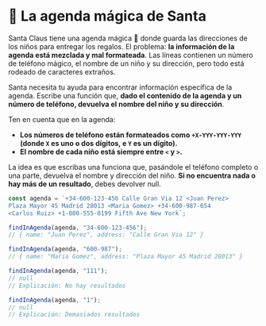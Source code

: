 # 📇 La agenda mágica de Santa

Santa Claus tiene una agenda mágica 📇 donde guarda las direcciones de los niños para entregar los regalos. El problema: **la información de la agenda está mezclada y mal formateada**. Las líneas contienen un número de teléfono mágico, el nombre de un niño y su dirección, pero todo está rodeado de caracteres extraños.

Santa necesita tu ayuda para encontrar información específica de la agenda. Escribe una función que, **dado el contenido de la agenda y un número de teléfono, devuelva el nombre del niño y su dirección**.

Ten en cuenta que en la agenda:

- **Los números de teléfono están formateados como `+X-YYY-YYY-YYY` (donde `X` es uno o dos dígitos, e `Y` es un dígito).**
- **El nombre de cada niño está siempre entre `<` y `>`.**

La idea es que escribas una funciona que, pasándole el teléfono completo o una parte, devuelva el nombre y dirección del niño. **Si no encuentra nada o hay más de un resultado**, debes devolver null.

```javascript
const agenda = `+34-600-123-456 Calle Gran Via 12 <Juan Perez>
Plaza Mayor 45 Madrid 28013 <Maria Gomez> +34-600-987-654
<Carlos Ruiz> +1-800-555-0199 Fifth Ave New York`;

findInAgenda(agenda, "34-600-123-456");
// { name: "Juan Perez", address: "Calle Gran Via 12" }

findInAgenda(agenda, "600-987");
// { name: "Maria Gomez", address: "Plaza Mayor 45 Madrid 28013" }

findInAgenda(agenda, "111");
// null
// Explicación: No hay resultados

findInAgenda(agenda, "1");
// null
// Explicación: Demasiados resultados
```
